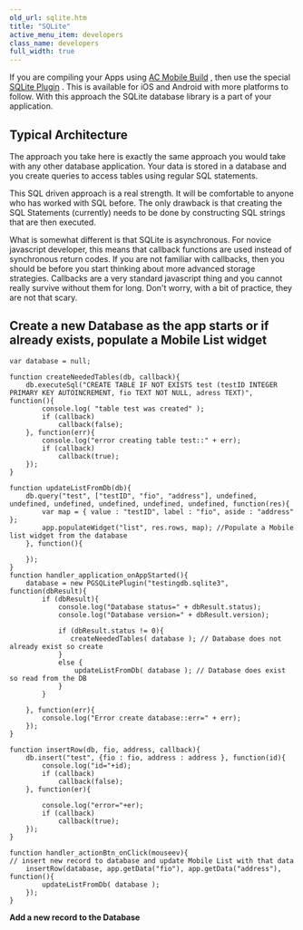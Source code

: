 ```yaml
---
old_url: sqlite.htm
title: "SQLite"
active_menu_item: developers
class_name: developers
full_width: true
---
```



If you are compiling your Apps using [AC Mobile Build](/developers/documentation/ac-mobile-build-phonegap/ac-mobile-build/) , then use the special [SQLite Plugin](/developers/documentation/ac-mobile-build-phonegap/ac-mobile-build/ac-build-plugins/sqlite-plugin/) . This is available for iOS and Android with more platforms to follow. With this approach the SQLite database library is a part of your application.

## Typical Architecture

The approach you take here is exactly the same approach you would take with any other database application. Your data is stored in a database and you create queries to access tables using regular SQL statements.

This SQL driven approach is a real strength. It will be comfortable to anyone who has worked with SQL before. The only drawback is that creating the SQL Statements (currently) needs to be done by constructing SQL strings that are then executed.

What is somewhat different is that SQLite is asynchronous. For novice javascript developer, this means that callback functions are used instead of synchronous return codes. If you are not familiar with callbacks, then you should be before you start thinking about more advanced storage strategies. Callbacks are a very standard javascript thing and you cannot really survive without them for long. Don't worry, with a bit of practice, they are not that scary.

## Create a new Database as the app starts or if already exists, populate a Mobile List widget

    var database = null;
     
    function createNeededTables(db, callback){
        db.executeSql("CREATE TABLE IF NOT EXISTS test (testID INTEGER PRIMARY KEY AUTOINCREMENT, fio TEXT NOT NULL, adress TEXT)", function(){
            console.log( "table test was created" );
            if (callback)
                callback(false);
        }, function(err){
            console.log("error creating table test::" + err);
            if (callback)
                callback(true);
        });
    }
     
    function updateListFromDb(db){
        db.query("test", ["testID", "fio", "address"], undefined, undefined, undefined, undefined, undefined, undefined, function(res){
            var map = { value : "testID", label : "fio", aside : "address" };
            app.populateWidget("list", res.rows, map); //Populate a Mobile list widget from the database
        }, function(){
        
        });
    }
    function handler_application_onAppStarted(){
        database = new PGSQLitePlugin("testingdb.sqlite3", function(dbResult){
            if (dbResult){
                console.log("Database status=" + dbResult.status);
                console.log("Database version=" + dbResult.version);
                    
                if (dbResult.status != 0){
                   createNeededTables( database ); // Database does not already exist so create
                }
                else {
                    updateListFromDb( database ); // Database does exist so read from the DB
                }
            }
            
        }, function(err){
            console.log("Error create database::err=" + err);
        });        
    }
     
    function insertRow(db, fio, address, callback){
        db.insert("test", {fio : fio, address : address }, function(id){ 
            console.log("id="+id); 
            if (callback)
                callback(false);
        }, function(er){
            
            console.log("error="+er);
            if (callback)
                callback(true);
        });
    }
     
    function handler_actionBtn_onClick(mouseev){
    // insert new record to database and update Mobile List with that data
        insertRow(database, app.getData("fio"), app.getData("address"), function(){
            updateListFromDb( database );
        });        
    }
   

**Add a new record to the Database**

